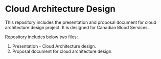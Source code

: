 # Cloud Architecture Design
This repository includes the presentation and proposal document for cloud architecture design project. It is designed for Canadian Blood Services.

Repository includes below two files:
1) Presentation - Cloud Architecture design.
2) Proposal document for cloud architecture design.

